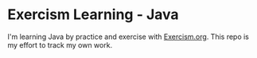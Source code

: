 # Exercism Learning - Java

I'm learning Java by practice and exercise with [Exercism.org](https://exercism.org/). This repo is my effort to track my own work.
